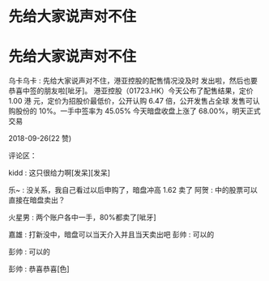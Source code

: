 # 先给大家说声对不住

# 先给大家说声对不住

乌卡乌卡 : 先给大家说声对不住，港亚控股的配售情况没及时 发出啦，然后也要恭喜中签的朋友啦[呲牙]。 港亚控股（01723.HK）今天公布了配售结果，定价 1.00 港 元，定价为招股价最低价，公开认购 6.47 倍，公开发售占全球 发售可认购股份的 10%。一手中签率为 45.05% 今天暗盘收盘上涨了 68.00%，明天正式交易

2018-09-26(22 赞)

评论区：

kidd : 这只很给力啊[发呆][发呆]

乐~ : 没关系，我自己看过以后申购了，暗盘冲高 1.62 卖了 阿贺 : 中的股票可以直接在暗盘卖出？

火星男 : 两个账户各中一手，80%都卖了[呲牙]

嘉雄 : 打新没中，暗盘可以当天介入并且当天卖出吧 彭帅 : 可以的

彭帅 : 可以的

彭帅 : 恭喜恭喜[色]